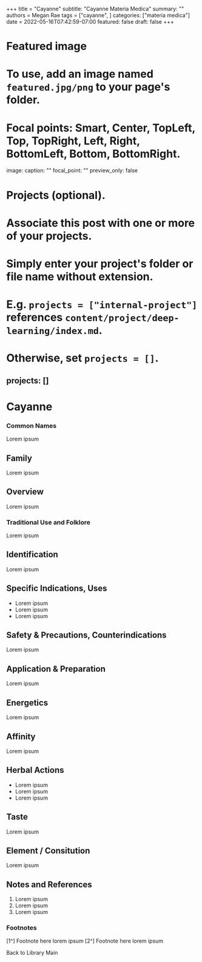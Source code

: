 +++
title = "Cayanne"
subtitle: "Cayanne Materia Medica"
summary: ""
authors = Megan Rae
tags = ["cayanne", ]
categories: ["materia medica"]
date = 2022-05-16T07:42:59-07:00
featured: false
draft: false
+++

# Featured image
# To use, add an image named `featured.jpg/png` to your page's folder.
# Focal points: Smart, Center, TopLeft, Top, TopRight, Left, Right, BottomLeft, Bottom, BottomRight.
image:
  caption: ""
  focal_point: ""
  preview_only: false

# Projects (optional).
#   Associate this post with one or more of your projects.
#   Simply enter your project's folder or file name without extension.
#   E.g. `projects = ["internal-project"]` references `content/project/deep-learning/index.md`.
#   Otherwise, set `projects = []`.
projects: []
---

# Cayanne
### Common Names
Lorem ipsum

## Family
Lorem ipsum

## Overview
Lorem ipsum

### Traditional Use and Folklore
Lorem ipsum

## Identification
Lorem ipsum

## Specific Indications, Uses
- Lorem ipsum
- Lorem ipsum
- Lorem ipsum

## Safety & Precautions, Counterindications
Lorem ipsum

## Application & Preparation
Lorem ipsum

## Energetics
Lorem ipsum

## Affinity
Lorem ipsum

## Herbal Actions
- Lorem ipsum
- Lorem ipsum
- Lorem ipsum

## Taste
Lorem ipsum

## Element / Consitution
Lorem ipsum

## Notes and References
1. Lorem ipsum
2. Lorem ipsum
3. Lorem ipsum

### Footnotes

[1^] Footnote here lorem ipsum
[2^] Footnote here lorem ipsum

Back to Library Main
